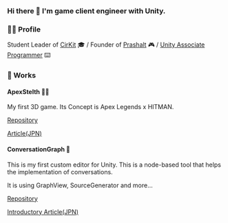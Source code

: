 ### Hi there 👋 I'm game client engineer with Unity.

### 🏃‍♂️ Profile
Student Leader of [CirKit](https://twitter.com/CirKit_CO) 🎓 / Founder of [Prashalt](https://twitter.com/PrashaltGame) 🎮 / [Unity Associate Programmer](https://www.credly.com/badges/fc4028af-74a0-4035-8144-a0f62485eb86/public_url) ⌨️

### 🔭 Works
#### ApexStelth 🥷🏾
My first 3D game. Its Concept is Apex Legends x HITMAN.

[Repository](https://github.com/AtsuAtsu0120/ApexStelth)

[Article(JPN)](https://qiita.com/AtsuAtsu0120/items/e7e51b9c1925d5101e0d)

#### ConversationGraph 💬
This is my first custom editor for Unity.
This is a node-based tool that helps the implementation of conversations.

It is using GraphView, SourceGenerator and more...

[Repository](https://github.com/PrashaltGames/Unity-ConversationGraph)

[Introductory Article(JPN)](https://qiita.com/AtsuAtsu0120/items/58bd717d3acbec631c87)
<!--
**AtsuAtsu0120/AtsuAtsu0120** is a ✨ _special_ ✨ repository because its `README.md` (this file) appears on your GitHub profile.

Here are some ideas to get you started:

- 🔭 I’m currently working on ...
- 🌱 I’m currently learning ...
- 👯 I’m looking to collaborate on ...
- 🤔 I’m looking for help with ...
- 💬 Ask me about ...
- 📫 How to reach me: ...
- 😄 Pronouns: ...
- ⚡ Fun fact: ...
-->
